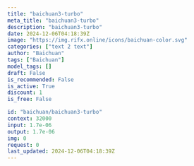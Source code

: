 ```yaml
---
title: "baichuan3-turbo"
meta_title: "baichuan3-turbo"
description: "baichuan3-turbo"
date: 2024-12-06T04:18:39Z
image: "https://img.rifx.online/icons/baichuan-color.svg"
categories: ["text 2 text"]
author: "Baichuan"
tags: ["Baichuan"]
model_tags: []
draft: False
is_recommended: False
is_active: True
discount: 1
is_free: False

id: "baichuan/baichuan3-turbo"
context: 32000
input: 1.7e-06
output: 1.7e-06
img: 0
request: 0
last_updated: 2024-12-06T04:18:39Z
---
```




